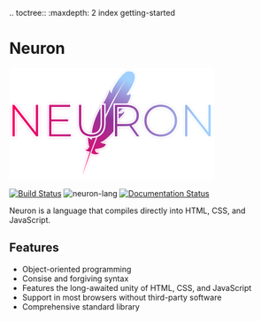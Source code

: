 .. toctree::
   :maxdepth: 2
   index
   getting-started
   

# Neuron
![](../g1143.png "Neuron")

[![](https://travis-ci.com/underpig1/neuron-lang.svg?token=mzNPUMLDXoM8ZdHFTfyh&branch=master "Build Status")](https://travis-ci.com/underpig1/neuron-lang)
![](https://github.com/underpig1/neuron-lang/workflows/neuron-lang/badge.svg "neuron-lang")
[![](https://readthedocs.org/projects/neuron-lang/badge/?version=master "Documentation Status")](https://neuron-lang.readthedocs.io/en/master/?badge=master)

Neuron is a language that compiles directly into HTML, CSS, and JavaScript.

## Features
- Object-oriented programming
- Consise and forgiving syntax
- Features the long-awaited unity of HTML, CSS, and JavaScript
- Support in most browsers without third-party software
- Comprehensive standard library
